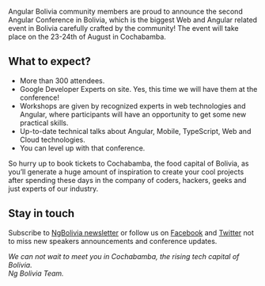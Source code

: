 Angular Bolivia community members are proud to announce the second Angular Conference in Bolivia, which is the biggest Web and Angular related event in Bolivia carefully crafted by the community! The event will take place on the 23-24th of August in Cochabamba.

<!-- <div layout horizontal center-justified>
  <a href="https://2event.com/events/800690" rel="noopener noreferrer">
    <paper-button primary>Buy ticket</paper-button>
  </a>
</div> -->

<h2>  What to expect? </h2> 

<ul>
  <li>More than 300 attendees.</li>
  <li>Google Developer Experts on site. Yes, this time we will have them at the conference!</li>
  <li>Workshops are given by recognized experts in web technologies and Angular, where participants will have an opportunity to get some new practical skills.</li>
  <li>Up-to-date technical talks about Angular, Mobile, TypeScript, Web and Cloud technologies.</li>
  <li>You can level up with that conference.</li>
</ul>

So hurry up to book tickets to Cochabamba, the food capital of Bolivia, as you’ll generate a huge amount of inspiration to create your cool projects after spending these days in the company of coders, hackers, geeks and just experts of our industry.

<h2>  Stay in touch  </h2> 

Subscribe to [NgBolivia newsletter](https://ng-bolivia.us18.list-manage.com/subscribe/post?u=c936d9c2d7735e2d92050aaea&amp;id=8a9443bf81) or follow us on [Facebook](https://www.facebook.com/angular.bolivia/) and [Twitter](https://twitter.com/angularBolivia) not to miss new speakers announcements and conference updates.
<br/>
<p>
  <span>
    <i> We can not wait to meet you in Cochabamba, the rising tech capital of Bolivia.</br>
    Ng Bolivia Team. </i>
  </span>
</p>

